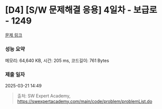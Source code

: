 # [D4] [S/W 문제해결 응용] 4일차 - 보급로 - 1249 

[문제 링크](https://swexpertacademy.com/main/code/problem/problemDetail.do?contestProbId=AV15QRX6APsCFAYD) 

### 성능 요약

메모리: 64,640 KB, 시간: 205 ms, 코드길이: 761 Bytes

### 제출 일자

2025-03-21 14:49



> 출처: SW Expert Academy, https://swexpertacademy.com/main/code/problem/problemList.do